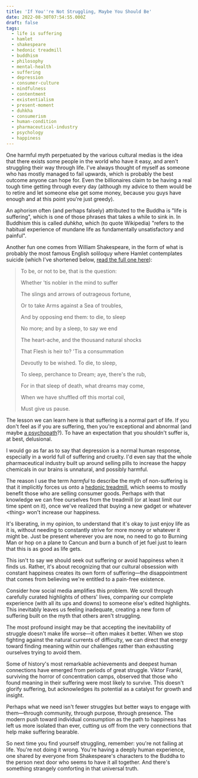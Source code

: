 ```yaml
---
title: 'If You''re Not Struggling, Maybe You Should Be'
date: 2022-08-30T07:54:55.000Z
draft: false
tags:
  - life is suffering
  - hamlet
  - shakespeare
  - hedonic treadmill
  - buddhism
  - philosophy
  - mental-health
  - suffering
  - depression
  - consumer-culture
  - mindfulness
  - contentment
  - existentialism
  - present-moment
  - duhkha
  - consumerism
  - human-condition
  - pharmaceutical-industry
  - psychology
  - happiness
---
```


One harmful myth perpetuated by the various cultural medias is the idea that
there exists some people in the world who have it easy, and aren't struggling
their way through life. I've always thought of myself as someone who has mostly
managed to fail upwards, which is probably the best outcome anyone can hope for.
Even the billionaires claim to be having a real tough time getting through every
day (although my advice to them would be to retire and let someone else get some
money, because you guys have enough and at this point you're just greedy).

An aphorism often (and perhaps falsely) attributed to the Buddha is "life is
suffering", which is one of those phrases that takes a while to sink in. In
Buddhism this is called _duhkha_, which (to quote Wikipedia) "refers to the
habitual experience of mundane life as fundamentally unsatisfactory and
painful".

Another fun one comes from William Shakespeare, in the form of what is probably
the most famous English soliloquy where Hamlet contemplates suicide (which I've shortened below, [read the full one here](https://en.wikipedia.org/wiki/To_be,_or_not_to_be)):

> To be, or not to be, that is the question:
>
> Whether 'tis nobler in the mind to suffer
>
> The slings and arrows of outrageous fortune,
>
> Or to take Arms against a Sea of troubles,
>
> And by opposing end them: to die, to sleep
>
> No more; and by a sleep, to say we end
>
> The heart-ache, and the thousand natural shocks
>
> That Flesh is heir to? 'Tis a consummation
>
> Devoutly to be wished. To die, to sleep,
>
> To sleep, perchance to Dream; aye, there's the rub,
>
> For in that sleep of death, what dreams may come,
>
> When we have shuffled off this mortal coil,
>
> Must give us pause.

The lesson we can learn here is that suffering is a normal part of life. If you
don't feel as if you are suffering, then you're exceptional and abnormal (and
maybe [a psychopath](https://en.wikipedia.org/wiki/Psychopathy)?). To have an
expectation that you shouldn't suffer is, at best, delusional.

I would go as far as to say that depression is a normal human response,
especially in a world full of suffering and cruelty. I'd even say that the whole
pharmaceutical industry built up around selling pills to increase the happy
chemicals in our brains is unnatural, and possibly harmful.

The reason I use the term _harmful_ to describe the myth of non-suffering is
that it implicitly forces us onto a [hedonic
treadmill](https://en.wikipedia.org/wiki/Hedonic_treadmill), which seems to
mostly benefit those who are selling consumer goods. Perhaps with that knowledge
we can free ourselves from the treadmill (or at least limit our time spent on
it), once we've realized that buying a new gadget or whatever \<thing\> won't increase our
happiness.

It's liberating, in my opinion, to understand that it's okay to just enjoy life
as it is, without needing to constantly strive for more money or whatever it
might be. Just be present wherever you are now, no need to go to Burning Man or
hop on a plane to Cancun and burn a bunch of jet fuel just to learn that this is
as good as life gets.

This isn't to say we should seek out suffering or avoid happiness when it finds us. Rather, it's about recognizing that our cultural obsession with constant happiness creates its own form of suffering—the disappointment that comes from believing we're entitled to a pain-free existence.

Consider how social media amplifies this problem. We scroll through carefully curated highlights of others' lives, comparing our complete experience (with all its ups and downs) to someone else's edited highlights. This inevitably leaves us feeling inadequate, creating a new form of suffering built on the myth that others aren't struggling.

The most profound insight may be that accepting the inevitability of struggle doesn't make life worse—it often makes it better. When we stop fighting against the natural currents of difficulty, we can direct that energy toward finding meaning within our challenges rather than exhausting ourselves trying to avoid them.

Some of history's most remarkable achievements and deepest human connections have emerged from periods of great struggle. Viktor Frankl, surviving the horror of concentration camps, observed that those who found meaning in their suffering were most likely to survive. This doesn't glorify suffering, but acknowledges its potential as a catalyst for growth and insight.

Perhaps what we need isn't fewer struggles but better ways to engage with them—through community, through purpose, through presence. The modern push toward individual consumption as the path to happiness has left us more isolated than ever, cutting us off from the very connections that help make suffering bearable.

So next time you find yourself struggling, remember: you're not failing at life. You're not doing it wrong. You're having a deeply human experience, one shared by everyone from Shakespeare's characters to the Buddha to the person next door who seems to have it all together. And there's something strangely comforting in that universal truth.
